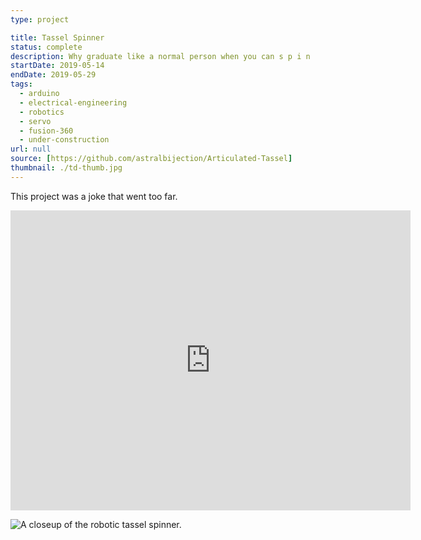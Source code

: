 ```yaml
---
type: project

title: Tassel Spinner
status: complete
description: Why graduate like a normal person when you can s p i n
startDate: 2019-05-14
endDate: 2019-05-29
tags:
  - arduino
  - electrical-engineering
  - robotics
  - servo
  - fusion-360
  - under-construction
url: null
source: [https://github.com/astralbijection/Articulated-Tassel]
thumbnail: ./td-thumb.jpg
---
```


This project was a joke that went too far.

<iframe src="https://myhub.autodesk360.com/ue28d9dcb/shares/public/SH56a43QTfd62c1cd96861e8d7f6f245ce0b?mode=embed" width="640" height="480" allowfullscreen="true" webkitallowfullscreen="true" mozallowfullscreen="true"  frameborder="0"></iframe>

![A closeup of the robotic tassel spinner.](./td.jpg)
